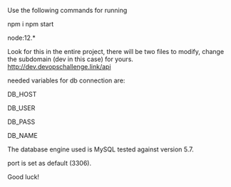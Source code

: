 Use the following commands for running

npm i
npm start

node:12.*

Look for this in the entire project, there will be two files to modify, change the subdomain (dev in this case) for yours.
http://dev.devopschallenge.link/api

needed variables for db connection are:

DB_HOST

DB_USER

DB_PASS

DB_NAME

The database engine used is MySQL tested against version 5.7.

port is set as default (3306).

Good luck!
